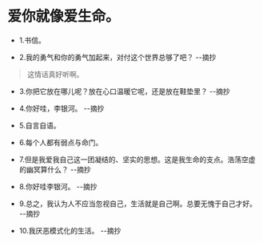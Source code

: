 # 爱你就像爱生命。

- 1.书信。

- 2.我的勇气和你的勇气加起来，对付这个世界总够了吧？ --摘抄

>这情话真好听啊。

- 3.你把它放在哪儿呢？放在心口温暖它呢，还是放在鞋垫里？ --摘抄

- 4.你好哇，李银河。 --摘抄

- 5.自言自语。

- 6.每个人都有弱点与命门。

- 7.但是我爱我自己这一团凝结的、坚实的思想。这是我生命的支点。浩荡空虚的幽冥算什么？ --摘抄

- 8.你好哇李银河。 --摘抄

- 9.总之，我认为人不应当忽视自己，生活就是自己啊。总要无愧于自己才好。 --摘抄

- 10.我厌恶模式化的生活。 --摘抄
